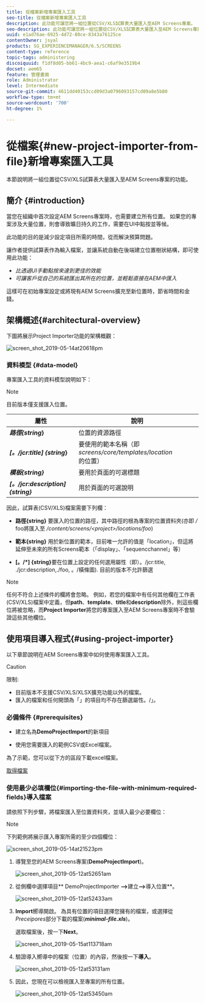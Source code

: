 ```yaml
---
title: 從檔案新增專案匯入工具
seo-title: 從檔案新增專案匯入工具
description: 此功能可讓您將一組位置從CSV/XLS試算表大量匯入至AEM Screens專案。
seo-description: 此功能可讓您將一組位置從CSV/XLS試算表大量匯入至AEM Screens專案。
uuid: e1ad76ae-6925-4d72-80ce-8343a76125ce
contentOwner: jsyal
products: SG_EXPERIENCEMANAGER/6.5/SCREENS
content-type: reference
topic-tags: administering
discoiquuid: f1df8d05-bb61-4bc9-aea1-c6af9e3519b4
docset: aem65
feature: 管理畫面
role: Administrator
level: Intermediate
source-git-commit: 4611dd40153ccd09d3a0796093157cd09a8e5b80
workflow-type: tm+mt
source-wordcount: '700'
ht-degree: 1%

---
```



# 從檔案{#new-project-importer-from-file}新增專案匯入工具

本節說明將一組位置從CSV/XLS試算表大量匯入至AEM Screens專案的功能。

## 簡介 {#introduction}

當您在組織中首次設定AEM Screens專案時，也需要建立所有位置。 如果您的專案涉及大量位置，則會導致曠日持久的工作，需要在UI中點按並等候。

此功能的目的是減少設定項目所需的時間，從而解決預算問題。

讓作者提供試算表作為輸入檔案，並讓系統自動在後端建立位置樹狀結構，即可使用此功能：

* *比透過UI手動點按來達到更佳的效能*
* *可讓客戶從自己的系統匯出其所在的位置，並輕鬆直接在AEM中匯入*

這樣可在初始專案設定或將現有AEM Screens擴充至新位置時，節省時間和金錢。

## 架構概述{#architectural-overview}

下圖將展示Project Importer功能的架構概觀：

![screen_shot_2019-05-14at20618pm](assets/screen_shot_2019-05-14at20618pm.png)

### 資料模型 {#data-model}

專案匯入工具的資料模型說明如下：

>[!NOTE]
>
>目前版本僅支援匯入位置。

| **屬性** | **說明** |
|---|---|
| ***路徑{string*}** | 位置的資源路徑 |
| ***[。/jcr:title] {string*}** | 要使用的範本名稱（即&#x200B;*screens/core/templates/location*&#x200B;的位置） |
| ***模板{string}*** | 要用於頁面的可選標題 |
| ***[。/jcr:description] {string}*** | 用於頁面的可選說明 |

因此，試算表(CSV/XLS)檔案需要下列欄：

* **路徑{string}** 要匯入的位置的路徑，其中路徑的根為專案的位置資料夾(亦即 */* foo將匯入至 */content/screens/&lt;project>/locations/foo*)

* **範本{string}** 用於新位置的範本，目前唯一允許的值是「location」，但這將延伸至未來的所有Screens範本（「display」、「sequencchannel」等）
* **[。/*] {string}**&#x200B;要在位置上設定的任何選用屬性（即）。/jcr:title, ./jcr:description,./foo, 。/橫條圖). 目前的版本不允許篩選

>[!NOTE]
>
>任何不符合上述條件的欄將會忽略。 例如，若您的檔案中有任何其他欄在工作表(CSV/XLS)檔案中定義，但&#x200B;**path**、**template**、**title**&#x200B;和&#x200B;**description**&#x200B;除外，則這些欄位將被忽略，而&#x200B;**Project Importer**&#x200B;將您的專案匯入至AEM Screens專案時不會驗證這些其他欄位。

## 使用項目導入程式{#using-project-importer}

以下章節說明在AEM Screens專案中如何使用專案匯入工具。

>[!CAUTION]
>
>限制:
>
>* 目前版本不支援CSV/XLS/XLSX擴充功能以外的檔案。
>* 匯入的檔案和任何開頭為「」的項目均不存在篩選屬性。/」。

>



### 必備條件 {#prerequisites}

* 建立名為&#x200B;**DemoProjectImport**&#x200B;的新項目

* 使用您需要匯入的範例CSV或Excel檔案。

為了示範，您可以從下方的區段下載excel檔案。

[取得檔案](assets/minimal-file.xls)

### 使用最少必填欄位{#importing-the-file-with-minimum-required-fields}導入檔案

請依照下列步驟，將檔案匯入至位置資料夾，並填入最少必要欄位：

>[!NOTE]
>
>下列範例將展示匯入專案所需的至少四個欄位：

![screen_shot_2019-05-14at21523pm](assets/screen_shot_2019-05-14at21523pm.png)

1. 導覽至您的AEM Screens專案(**DemoProjectImport**)。

   ![screen_shot_2019-05-12at52651am](assets/screen_shot_2019-05-12at52651am.png)

1. 從側欄中選擇項目** DemoProjectImporter **—>**&#x200B;建立&#x200B;**—>**&#x200B;導入位置**。

   ![screen_shot_2019-05-12at52433am](assets/screen_shot_2019-05-12at52433am.png)

1. **Import**&#x200B;嚮導開啟。 為具有位置的項目選擇您擁有的檔案，或選擇從&#x200B;*Preceipores*&#x200B;部分下載的檔案(***minimal-file.xls***)。

   選取檔案後，按一下&#x200B;**Next**。

   ![screen_shot_2019-05-15at113718am](assets/screen_shot_2019-05-15at113718am.png)

1. 驗證導入嚮導中的檔案（位置）的內容，然後按一下&#x200B;**導入**。

   ![screen_shot_2019-05-12at53131am](assets/screen_shot_2019-05-12at53131am.png)

1. 因此，您現在可以檢視匯入至專案的所有位置。

   ![screen_shot_2019-05-12at53450am](assets/screen_shot_2019-05-12at53450am.png)

